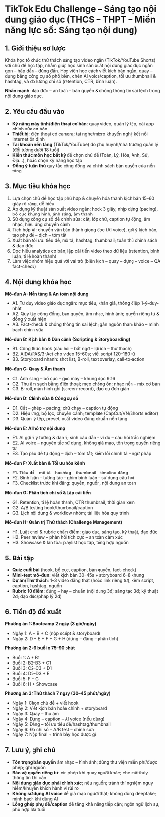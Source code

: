 # TikTok Edu Challenge – Sáng tạo nội dung giáo dục (THCS – THPT – Miền năng lực số: Sáng tạo nội dung)

## 1. Giới thiệu sơ lược

Khóa học tổ chức thử thách sáng tạo video ngắn (TikTok/YouTube Shorts) với chủ đề học tập, nhằm giúp học sinh sản xuất nội dung giáo dục ngắn gọn – hấp dẫn – đúng đắn. Học viên học cách viết kịch bản ngắn, quay – dựng bằng công cụ số phổ biến, chèn AI voice/caption, tối ưu thumbnail & hashtag, và đo lường chỉ số (retention, CTR, bình luận).

**Nhấn mạnh**: đạo đức – an toàn – bản quyền & chống thông tin sai lệch trong nội dung giáo dục.

## 2. Yêu cầu đầu vào

- **Kỹ năng máy tính/điện thoại cơ bản**: quay video, quản lý tệp, cài app chỉnh sửa cơ bản
- **Thiết bị**: điện thoại có camera; tai nghe/micro khuyến nghị; kết nối Internet ổn định
- **Tài khoản nền tảng** (TikTok/YouTube) do phụ huynh/nhà trường quản lý (đối tượng dưới 18 tuổi)
- **Kiến thức môn học bất kỳ** để chọn chủ đề (Toán, Lý, Hóa, Anh, Sử, Địa...), hoặc chọn kỹ năng học tập
- **Đồng ý tuân thủ** quy tắc cộng đồng và chính sách bản quyền của nền tảng

## 3. Mục tiêu khóa học

1. Lựa chọn chủ đề học tập phù hợp & chuyển hóa thành kịch bản 15–60 giây rõ ràng, dễ hiểu
2. Áp dụng kỹ thuật sản xuất video ngắn: hook 3 giây, nhịp dựng (pacing), bố cục khung hình, ánh sáng, âm thanh
3. Sử dụng công cụ số để chỉnh sửa: cắt, lớp chữ, caption tự động, âm nhạc, hiệu ứng chuyển cảnh
4. Tích hợp AI: chuyển văn bản thành giọng đọc (AI voice), gợi ý kịch bản, tạo phụ đề – dịch – tóm tắt
5. Xuất bản tối ưu: tiêu đề, mô tả, hashtag, thumbnail; tuân thủ chính sách & đạo đức
6. Đọc hiểu analytics cơ bản; lặp cải tiến video theo dữ liệu (retention, bình luận, tỉ lệ hoàn thành)
7. Làm việc nhóm hiệu quả với vai trò (biên kịch – quay – dựng – voice – QA fact-check)

## 4. Nội dung khóa học

**Mô-đun A: Nền tảng & An toàn nội dung**
- A1. Tư duy video giáo dục ngắn: mục tiêu, khán giả, thông điệp 1-ý-duy-nhất
- A2. Quy tắc cộng đồng, bản quyền, âm nhạc, hình ảnh; quyền riêng tư & đồng ý xuất hiện
- A3. Fact-check & chống thông tin sai lệch; gắn nguồn tham khảo – minh bạch chỉnh sửa

**Mô-đun B: Kịch bản & Dàn cảnh (Scripting & Storyboarding)**
- B1. Công thức hook (câu hỏi – bất ngờ – lợi ích – thử thách)
- B2. AIDA/PAS/3-Act cho video 15–60s; viết script 120–180 từ
- B3. Storyboard nhanh: shot list, B-roll, text overlay, call-to-action

**Mô-đun C: Quay & Âm thanh**
- C1. Ánh sáng – bố cục – góc máy – khung dọc 9:16
- C2. Thu âm sạch bằng điện thoại; mẹo chống ồn; nhạc nền – mix cơ bản
- C3. B-roll, màn hình ghi (screen-record), đạo cụ đơn giản

**Mô-đun D: Chỉnh sửa & Công cụ số**
- D1. Cắt – ghép – pacing; chữ chạy – caption tự động
- D2. Hiệu ứng, bộ lọc, chuyển cảnh; template (CapCut/VN/Shorts editor)
- D3. Quản lý tệp, preset, xuất video đúng chuẩn nền tảng

**Mô-đun E: AI hỗ trợ nội dung**
- E1. AI gợi ý ý tưởng & dàn ý; sinh câu dẫn – ví dụ – câu hỏi trắc nghiệm
- E2. AI voice – nguyên tắc sử dụng, không giả mạo, tôn trọng quyền riêng tư
- E3. Tạo phụ đề tự động – dịch – tóm tắt; kiểm lỗi chính tả – ngữ pháp

**Mô-đun F: Xuất bản & Tối ưu hóa kênh**
- F1. Tiêu đề – mô tả – hashtag – thumbnail – timeline đăng
- F2. Bình luận – tương tác – ghim bình luận – sử dụng câu hỏi
- F3. Checklist trước khi đăng: quyền, nguồn, nội dung an toàn

**Mô-đun G: Phân tích chỉ số & Lặp cải tiến**
- G1. Retention, tỉ lệ hoàn thành, CTR thumbnail, thời gian xem
- G2. A/B testing hook/thumbnail/caption
- G3. Lịch nội dung & workflow nhóm; tài liệu hóa quy trình

**Mô-đun H: Quản trị Thử thách (Challenge Management)**
- H1. Luật chơi & rubric chấm điểm: giáo dục, sáng tạo, kỹ thuật, đạo đức
- H2. Peer review – phản hồi tích cực – an toàn cảm xúc
- H3. Showcase & lan tỏa: playlist học tập, tổng hợp nguồn

## 5. Bài tập

- **Quiz cuối bài** (hook, bố cục, caption, bản quyền, fact-check)
- **Mini-test mô-đun**: viết kịch bản 30–45s + storyboard 6–8 khung
- **Dự án/Thử thách**: 1–3 video đăng thật (hoặc link riêng tư), kèm script, caption, hashtag, nguồn
- **Rubric 10 điểm**: đúng – hay – chuẩn (nội dung 3đ; sáng tạo 3đ; kỹ thuật 2đ; đạo đức/pháp lý 2đ)

## 6. Tiến độ đề xuất

**Phương án 1: Bootcamp 2 ngày (3 giờ/ngày)**
- Ngày 1: A + B + C (nộp script & storyboard)
- Ngày 2: D + E + F + G + H (dựng – đăng – phân tích)

**Phương án 2: 6 buổi x 75–90 phút**
- Buổi 1: A + B1
- Buổi 2: B2–B3 + C1
- Buổi 3: C2–C3 + D1
- Buổi 4: D2–D3 + E
- Buổi 5: F + G
- Buổi 6: H + Showcase

**Phương án 3: Thử thách 7 ngày (30–45 phút/ngày)**
- Ngày 1: Chọn chủ đề + viết hook
- Ngày 2: Viết kịch bản hoàn chỉnh + storyboard
- Ngày 3: Quay – thu âm
- Ngày 4: Dựng – caption – AI voice (nếu dùng)
- Ngày 5: Đăng – tối ưu tiêu đề/hashtag/thumbnail
- Ngày 6: Đo chỉ số – A/B test – chỉnh sửa
- Ngày 7: Nộp final + trình bày học được gì

## 7. Lưu ý, ghi chú

- **Tôn trọng bản quyền** âm nhạc – hình ảnh; dùng thư viện miễn phí/được phép; ghi nguồn
- **Bảo vệ quyền riêng tư**: xin phép khi quay người khác; che mặt/hủy thông tin khi cần
- **Nội dung giáo dục phải chính xác**; nêu nguồn; tránh thí nghiệm nguy hiểm/khuyến khích hành vi rủi ro
- **Không sử dụng AI voice** để giả mạo người thật; không dùng deepfake; minh bạch khi dùng AI
- **Lồng ghép phụ đề/caption** để tăng khả năng tiếp cận; ngôn ngữ lịch sự, phù hợp lứa tuổi
